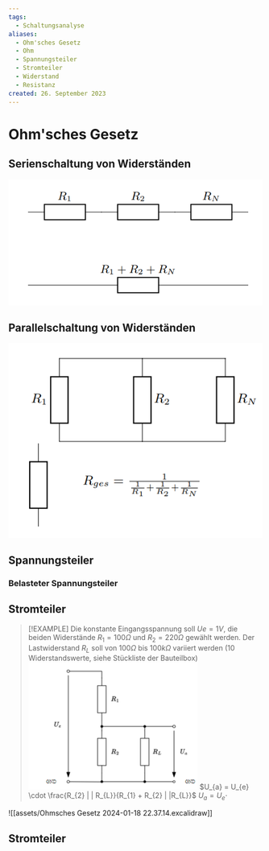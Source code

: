 ```yaml
---
tags:
  - Schaltungsanalyse
aliases:
  - Ohm'sches Gesetz
  - Ohm
  - Spannungsteiler
  - Stromteiler
  - Widerstand
  - Resistanz
created: 26. September 2023
---
```


# Ohm'sches Gesetz

## Serienschaltung von Widerständen

![](assets/Pasted%20image%2020230926163508.png)

## Parallelschaltung von Widerständen

![](assets/Pasted%20image%2020230926163531.png)

## Spannungsteiler

### Belasteter Spannungsteiler


## Stromteiler
> [!EXAMPLE] Die konstante Eingangsspannung soll $Ue = 1 V$, die beiden Widerstände $R_{1} = 100\Omega$ und $R_{2} = 220\Omega$ gewählt werden. Der Lastwiderstand $R_{L}$ soll von $100\Omega$ bis $100k\Omega$ variiert werden
> (10 Widerstandswerte, siehe Stückliste der Bauteilbox)
> ![InlineR](assets/Pasted%20image%2020240118223017.png)
> $U_{a} = U_{e} \cdot \frac{R_{2} | | R_{L}}{R_{1} + R_{2} | |R_{L}}$
> $U_{a} = U_{e}\cdot$


![[assets/Ohmsches Gesetz 2024-01-18 22.37.14.excalidraw]]
## Stromteiler
